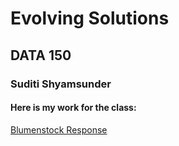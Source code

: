# Evolving Solutions 

## DATA 150 

### Suditi Shyamsunder 

#### Here is my work for the class: 

[Blumenstock Response](blumenstock.md)
